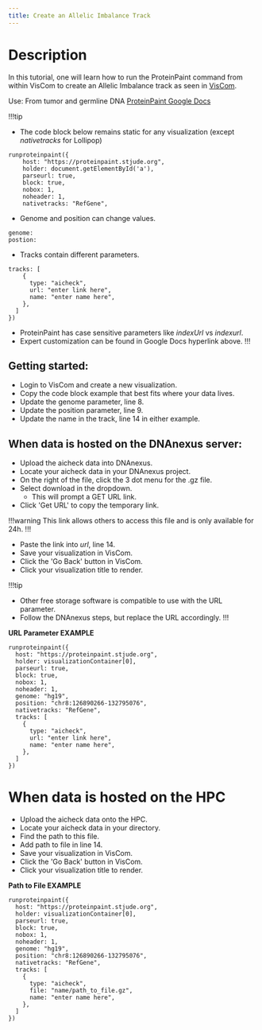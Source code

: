 ```yaml
---
title: Create an Allelic Imbalance Track 
---
```

# Description
In this tutorial, one will learn how to run the ProteinPaint command from within VisCom to create an Allelic Imbalance track as seen in [VisCom](https://viz.stjude.cloud/st-jude-cloud-demo/visualization/genomepaint-allelic-imbalance-example~32). 

Use: From tumor and germline DNA
[ProteinPaint Google Docs](https://docs.google.com/document/d/1dZIOoLLbQE-kmZ31Ia_5cud30d9UeRodP4hRCSw3HII/edit)

!!!tip
* The code block below remains static for any visualization (except *nativetracks* for Lollipop)

```JS
runproteinpaint({
    host: "https://proteinpaint.stjude.org",
    holder: document.getElementById('a'),
    parseurl: true,
    block: true,
    nobox: 1,
    noheader: 1,
    nativetracks: "RefGene",
```

*   Genome and position can change values.

``` JS
genome: 
postion: 
```

*	Tracks contain different parameters.

``` JS
tracks: [
    {
      type: "aicheck",
      url: "enter link here",
      name: "enter name here",
    },
  ]
})
```
*	ProteinPaint has case sensitive parameters like *indexUrl* vs *indexurl*.
*   Expert customization can be found in Google Docs hyperlink above.
!!!

## Getting started:
*   Login to VisCom and create a new visualization.
*   Copy the code block example that best fits where your data lives.
*   Update the genome parameter, line 8.
*   Update the position parameter, line 9.
*   Update the name in the track, line 14 in either example. 


## When data is hosted on the DNAnexus server:
*	Upload the aicheck data into DNAnexus.
*	Locate your aicheck data in your DNAnexus project.
*	On the right of the file, click the 3 dot menu for the .gz file.
*   Select download in the dropdown.
    *	This will prompt a GET URL link.
*	Click 'Get URL' to copy the temporary link.

!!!warning
This link allows others to access this file and is only available for 24h.
!!!

*	Paste the link into *url*, line 14.
*   Save your visualization in VisCom.
*   Click the 'Go Back' button in VisCom.
*   Click your visualization title to render. 

!!!tip
* Other free storage software is compatible to use with the URL parameter.
* Follow the DNAnexus steps, but replace the URL accordingly.
!!!


**URL Parameter EXAMPLE**
```JS
runproteinpaint({
  host: "https://proteinpaint.stjude.org",
  holder: visualizationContainer[0],
  parseurl: true,
  block: true,
  nobox: 1,
  noheader: 1,
  genome: "hg19",
  position: "chr8:126890266-132795076",
  nativetracks: "RefGene",
  tracks: [
    {
      type: "aicheck",
      url: "enter link here",
      name: "enter name here",
    },
  ]
})
```

# When data is hosted on the HPC
*	Upload the aicheck data onto the HPC.
*	Locate your aicheck data in your directory.
*	Find the path to this file.
* Add path to file in line 14.
* Save your visualization in VisCom.
* Click the 'Go Back' button in VisCom.
* Click your visualization title to render. 

**Path to File EXAMPLE**
```JS
runproteinpaint({
  host: "https://proteinpaint.stjude.org",
  holder: visualizationContainer[0],
  parseurl: true,
  block: true,
  nobox: 1,
  noheader: 1,
  genome: "hg19",
  position: "chr8:126890266-132795076",
  nativetracks: "RefGene",
  tracks: [
    {
      type: "aicheck",
      file: "name/path_to_file.gz",
      name: "enter name here",
    },
  ]
})
```

